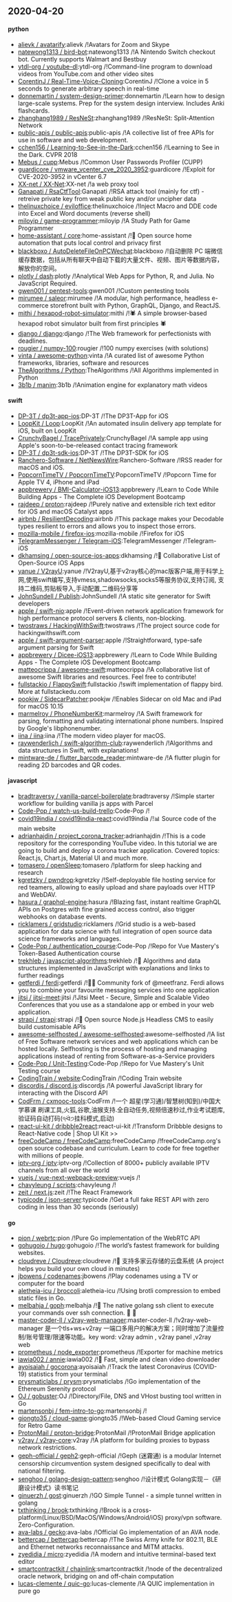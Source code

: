 ## 2020-04-20

#### python
* [alievk / avatarify](https://github.com/alievk/avatarify):alievk /!Avatars for Zoom and Skype
* [natewong1313 / bird-bot](https://github.com/natewong1313/bird-bot):natewong1313 /!A Nintendo Switch checkout bot. Currently supports Walmart and Bestbuy
* [ytdl-org / youtube-dl](https://github.com/ytdl-org/youtube-dl):ytdl-org /!Command-line program to download videos from YouTube.com and other video sites
* [CorentinJ / Real-Time-Voice-Cloning](https://github.com/CorentinJ/Real-Time-Voice-Cloning):CorentinJ /!Clone a voice in 5 seconds to generate arbitrary speech in real-time
* [donnemartin / system-design-primer](https://github.com/donnemartin/system-design-primer):donnemartin /!Learn how to design large-scale systems. Prep for the system design interview. Includes Anki flashcards.
* [zhanghang1989 / ResNeSt](https://github.com/zhanghang1989/ResNeSt):zhanghang1989 /!ResNeSt: Split-Attention Network
* [public-apis / public-apis](https://github.com/public-apis/public-apis):public-apis /!A collective list of free APIs for use in software and web development.
* [cchen156 / Learning-to-See-in-the-Dark](https://github.com/cchen156/Learning-to-See-in-the-Dark):cchen156 /!Learning to See in the Dark. CVPR 2018
* [Mebus / cupp](https://github.com/Mebus/cupp):Mebus /!Common User Passwords Profiler (CUPP)
* [guardicore / vmware_vcenter_cve_2020_3952](https://github.com/guardicore/vmware_vcenter_cve_2020_3952):guardicore /!Exploit for CVE-2020-3952 in vCenter 6.7
* [XX-net / XX-Net](https://github.com/XX-net/XX-Net):XX-net /!a web proxy tool
* [Ganapati / RsaCtfTool](https://github.com/Ganapati/RsaCtfTool):Ganapati /!RSA attack tool (mainly for ctf) - retreive private key from weak public key and/or uncipher data
* [thelinuxchoice / eviloffice](https://github.com/thelinuxchoice/eviloffice):thelinuxchoice /!Inject Macro and DDE code into Excel and Word documents (reverse shell)
* [miloyip / game-programmer](https://github.com/miloyip/game-programmer):miloyip /!A Study Path for Game Programmer
* [home-assistant / core](https://github.com/home-assistant/core):home-assistant /!🏡
Open source home automation that puts local control and privacy first
* [blackboxo / AutoDeleteFileOnPCWechat](https://github.com/blackboxo/AutoDeleteFileOnPCWechat):blackboxo /!自动删除 PC 端微信缓存数据，包括从所有聊天中自动下载的大量文件、视频、图片等数据内容，解放你的空间。
* [plotly / dash](https://github.com/plotly/dash):plotly /!Analytical Web Apps for Python, R, and Julia. No JavaScript Required.
* [gwen001 / pentest-tools](https://github.com/gwen001/pentest-tools):gwen001 /!Custom pentesting tools
* [mirumee / saleor](https://github.com/mirumee/saleor):mirumee /!A modular, high performance, headless e-commerce storefront built with Python, GraphQL, Django, and ReactJS.
* [mithi / hexapod-robot-simulator](https://github.com/mithi/hexapod-robot-simulator):mithi /!🕷️
A simple browser-based hexapod robot simulator built from first principles
🕷️
* [django / django](https://github.com/django/django):django /!The Web framework for perfectionists with deadlines.
* [rougier / numpy-100](https://github.com/rougier/numpy-100):rougier /!100 numpy exercises (with solutions)
* [vinta / awesome-python](https://github.com/vinta/awesome-python):vinta /!A curated list of awesome Python frameworks, libraries, software and resources
* [TheAlgorithms / Python](https://github.com/TheAlgorithms/Python):TheAlgorithms /!All Algorithms implemented in Python
* [3b1b / manim](https://github.com/3b1b/manim):3b1b /!Animation engine for explanatory math videos

#### swift
* [DP-3T / dp3t-app-ios](https://github.com/DP-3T/dp3t-app-ios):DP-3T /!The DP3T-App for iOS
* [LoopKit / Loop](https://github.com/LoopKit/Loop):LoopKit /!An automated insulin delivery app template for iOS, built on LoopKit
* [CrunchyBagel / TracePrivately](https://github.com/CrunchyBagel/TracePrivately):CrunchyBagel /!A sample app using Apple's soon-to-be-released contact tracing framework
* [DP-3T / dp3t-sdk-ios](https://github.com/DP-3T/dp3t-sdk-ios):DP-3T /!The DP3T-SDK for iOS
* [Ranchero-Software / NetNewsWire](https://github.com/Ranchero-Software/NetNewsWire):Ranchero-Software /!RSS reader for macOS and iOS.
* [PopcornTimeTV / PopcornTimeTV](https://github.com/PopcornTimeTV/PopcornTimeTV):PopcornTimeTV /!Popcorn Time for Apple TV 4, iPhone and iPad
* [appbrewery / BMI-Calculator-iOS13](https://github.com/appbrewery/BMI-Calculator-iOS13):appbrewery /!Learn to Code While Building Apps - The Complete iOS Development Bootcamp
* [rajdeep / proton](https://github.com/rajdeep/proton):rajdeep /!Purely native and extensible rich text editor for iOS and macOS Catalyst apps
* [airbnb / ResilientDecoding](https://github.com/airbnb/ResilientDecoding):airbnb /!This package makes your Decodable types resilient to errors and allows you to inspect those errors.
* [mozilla-mobile / firefox-ios](https://github.com/mozilla-mobile/firefox-ios):mozilla-mobile /!Firefox for iOS
* [TelegramMessenger / Telegram-iOS](https://github.com/TelegramMessenger/Telegram-iOS):TelegramMessenger /!Telegram-iOS
* [dkhamsing / open-source-ios-apps](https://github.com/dkhamsing/open-source-ios-apps):dkhamsing /!📱
Collaborative List of Open-Source iOS Apps
* [yanue / V2rayU](https://github.com/yanue/V2rayU):yanue /!V2rayU,基于v2ray核心的mac版客户端,用于科学上网,使用swift编写,支持vmess,shadowsocks,socks5等服务协议,支持订阅, 支持二维码,剪贴板导入,手动配置,二维码分享等
* [JohnSundell / Publish](https://github.com/JohnSundell/Publish):JohnSundell /!A static site generator for Swift developers
* [apple / swift-nio](https://github.com/apple/swift-nio):apple /!Event-driven network application framework for high performance protocol servers & clients, non-blocking.
* [twostraws / HackingWithSwift](https://github.com/twostraws/HackingWithSwift):twostraws /!The project source code for hackingwithswift.com
* [apple / swift-argument-parser](https://github.com/apple/swift-argument-parser):apple /!Straightforward, type-safe argument parsing for Swift
* [appbrewery / Dicee-iOS13](https://github.com/appbrewery/Dicee-iOS13):appbrewery /!Learn to Code While Building Apps - The Complete iOS Development Bootcamp
* [matteocrippa / awesome-swift](https://github.com/matteocrippa/awesome-swift):matteocrippa /!A collaborative list of awesome Swift libraries and resources. Feel free to contribute!
* [fullstackio / FlappySwift](https://github.com/fullstackio/FlappySwift):fullstackio /!swift implementation of flappy bird. More at fullstackedu.com
* [pookjw / SidecarPatcher](https://github.com/pookjw/SidecarPatcher):pookjw /!Enables Sidecar on old Mac and iPad for macOS 10.15
* [marmelroy / PhoneNumberKit](https://github.com/marmelroy/PhoneNumberKit):marmelroy /!A Swift framework for parsing, formatting and validating international phone numbers. Inspired by Google's libphonenumber.
* [iina / iina](https://github.com/iina/iina):iina /!The modern video player for macOS.
* [raywenderlich / swift-algorithm-club](https://github.com/raywenderlich/swift-algorithm-club):raywenderlich /!Algorithms and data structures in Swift, with explanations!
* [mintware-de / flutter_barcode_reader](https://github.com/mintware-de/flutter_barcode_reader):mintware-de /!A flutter plugin for reading 2D barcodes and QR codes.

#### javascript
* [bradtraversy / vanilla-parcel-boilerplate](https://github.com/bradtraversy/vanilla-parcel-boilerplate):bradtraversy /!Simple starter workflow for building vanilla js apps with Parcel
* [Code-Pop / watch-us-build-trello](https://github.com/Code-Pop/watch-us-build-trello):Code-Pop /!
* [covid19india / covid19india-react](https://github.com/covid19india/covid19india-react):covid19india /!📊
Source code of the main website
* [adrianhajdin / project_corona_tracker](https://github.com/adrianhajdin/project_corona_tracker):adrianhajdin /!This is a code repository for the corresponding YouTube video. In this tutorial we are going to build and deploy a corona tracker application. Covered topics: React.js, Chart.js, Material UI and much more.
* [tomasero / openSleep](https://github.com/tomasero/openSleep):tomasero /!platform for sleep hacking and research
* [kgretzky / pwndrop](https://github.com/kgretzky/pwndrop):kgretzky /!Self-deployable file hosting service for red teamers, allowing to easily upload and share payloads over HTTP and WebDAV.
* [hasura / graphql-engine](https://github.com/hasura/graphql-engine):hasura /!Blazing fast, instant realtime GraphQL APIs on Postgres with fine grained access control, also trigger webhooks on database events.
* [ricklamers / gridstudio](https://github.com/ricklamers/gridstudio):ricklamers /!Grid studio is a web-based application for data science with full integration of open source data science frameworks and languages.
* [Code-Pop / authentication_course](https://github.com/Code-Pop/authentication_course):Code-Pop /!Repo for Vue Mastery's Token-Based Authentication course
* [trekhleb / javascript-algorithms](https://github.com/trekhleb/javascript-algorithms):trekhleb /!📝
Algorithms and data structures implemented in JavaScript with explanations and links to further readings
* [getferdi / ferdi](https://github.com/getferdi/ferdi):getferdi /!🧔🏽 Community fork of @meetfranz. Ferdi allows you to combine your favourite messaging services into one application
* [jitsi / jitsi-meet](https://github.com/jitsi/jitsi-meet):jitsi /!Jitsi Meet - Secure, Simple and Scalable Video Conferences that you use as a standalone app or embed in your web application.
* [strapi / strapi](https://github.com/strapi/strapi):strapi /!🚀
Open source Node.js Headless CMS to easily build customisable APIs
* [awesome-selfhosted / awesome-selfhosted](https://github.com/awesome-selfhosted/awesome-selfhosted):awesome-selfhosted /!A list of Free Software network services and web applications which can be hosted locally. Selfhosting is the process of hosting and managing applications instead of renting from Software-as-a-Service providers
* [Code-Pop / Unit-Testing](https://github.com/Code-Pop/Unit-Testing):Code-Pop /!Repo for Vue Mastery's Unit Testing course
* [CodingTrain / website](https://github.com/CodingTrain/website):CodingTrain /!Coding Train website
* [discordjs / discord.js](https://github.com/discordjs/discord.js):discordjs /!A powerful JavaScript library for interacting with the Discord API
* [CodFrm / cxmooc-tools](https://github.com/CodFrm/cxmooc-tools):CodFrm /!一个 超星(学习通)/智慧树(知到)/中国大学慕课 刷课工具,火狐,谷歌,油猴支持.全自动任务,视频倍速秒过,作业考试题库,验证码自动打码(੧ᐛ੭挂科模式,启动)
* [react-ui-kit / dribbble2react](https://github.com/react-ui-kit/dribbble2react):react-ui-kit /!Transform Dribbble designs to React-Native code | Shop UI Kit >>
* [freeCodeCamp / freeCodeCamp](https://github.com/freeCodeCamp/freeCodeCamp):freeCodeCamp /!freeCodeCamp.org's open source codebase and curriculum. Learn to code for free together with millions of people.
* [iptv-org / iptv](https://github.com/iptv-org/iptv):iptv-org /!Collection of 8000+ publicly available IPTV channels from all over the world
* [vuejs / vue-next-webpack-preview](https://github.com/vuejs/vue-next-webpack-preview):vuejs /!
* [chavyleung / scripts](https://github.com/chavyleung/scripts):chavyleung /!
* [zeit / next.js](https://github.com/zeit/next.js):zeit /!The React Framework
* [typicode / json-server](https://github.com/typicode/json-server):typicode /!Get a full fake REST API with zero coding in less than 30 seconds (seriously)

#### go
* [pion / webrtc](https://github.com/pion/webrtc):pion /!Pure Go implementation of the WebRTC API
* [gohugoio / hugo](https://github.com/gohugoio/hugo):gohugoio /!The world’s fastest framework for building websites.
* [cloudreve / Cloudreve](https://github.com/cloudreve/Cloudreve):cloudreve /!🌈
支持多家云存储的云盘系统 (A project helps you build your own cloud in minutes)
* [jbowens / codenames](https://github.com/jbowens/codenames):jbowens /!Play codenames using a TV or computer for the board
* [aletheia-icu / broccoli](https://github.com/aletheia-icu/broccoli):aletheia-icu /!Using brotli compression to embed static files in Go.
* [melbahja / goph](https://github.com/melbahja/goph):melbahja /!🤘
The native golang ssh client to execute your commands over ssh connection.
🚀
🚀
* [master-coder-ll / v2ray-web-manager](https://github.com/master-coder-ll/v2ray-web-manager):master-coder-ll /!v2ray-web-manager 是一个tls+ws+v2ray 一端口多用户的解决方案；同时增加了流量控制/账号管理/限速等功能。key word: v2ray admin , v2ray panel ,v2ray web
* [prometheus / node_exporter](https://github.com/prometheus/node_exporter):prometheus /!Exporter for machine metrics
* [iawia002 / annie](https://github.com/iawia002/annie):iawia002 /!👾
Fast, simple and clean video downloader
* [ayoisaiah / gocorona](https://github.com/ayoisaiah/gocorona):ayoisaiah /!Track the latest Coronavirus (COVID-19) statistics from your terminal
* [prysmaticlabs / prysm](https://github.com/prysmaticlabs/prysm):prysmaticlabs /!Go implementation of the Ethereum Serenity protocol
* [OJ / gobuster](https://github.com/OJ/gobuster):OJ /!Directory/File, DNS and VHost busting tool written in Go
* [martensonbj / fem-intro-to-go](https://github.com/martensonbj/fem-intro-to-go):martensonbj /!
* [giongto35 / cloud-game](https://github.com/giongto35/cloud-game):giongto35 /!Web-based Cloud Gaming service for Retro Game
* [ProtonMail / proton-bridge](https://github.com/ProtonMail/proton-bridge):ProtonMail /!ProtonMail Bridge application
* [v2ray / v2ray-core](https://github.com/v2ray/v2ray-core):v2ray /!A platform for building proxies to bypass network restrictions.
* [geph-official / geph2](https://github.com/geph-official/geph2):geph-official /!Geph (迷霧通) is a modular Internet censorship circumvention system designed specifically to deal with national filtering.
* [senghoo / golang-design-pattern](https://github.com/senghoo/golang-design-pattern):senghoo /!设计模式 Golang实现－《研磨设计模式》读书笔记
* [ginuerzh / gost](https://github.com/ginuerzh/gost):ginuerzh /!GO Simple Tunnel - a simple tunnel written in golang
* [txthinking / brook](https://github.com/txthinking/brook):txthinking /!Brook is a cross-platform(Linux/BSD/MacOS/Windows/Android/iOS) proxy/vpn software. Zero-Configuration.
* [ava-labs / gecko](https://github.com/ava-labs/gecko):ava-labs /!Official Go implementation of an AVA node.
* [bettercap / bettercap](https://github.com/bettercap/bettercap):bettercap /!The Swiss Army knife for 802.11, BLE and Ethernet networks reconnaissance and MITM attacks.
* [zyedidia / micro](https://github.com/zyedidia/micro):zyedidia /!A modern and intuitive terminal-based text editor
* [smartcontractkit / chainlink](https://github.com/smartcontractkit/chainlink):smartcontractkit /!node of the decentralized oracle network, bridging on and off-chain computation
* [lucas-clemente / quic-go](https://github.com/lucas-clemente/quic-go):lucas-clemente /!A QUIC implementation in pure go
